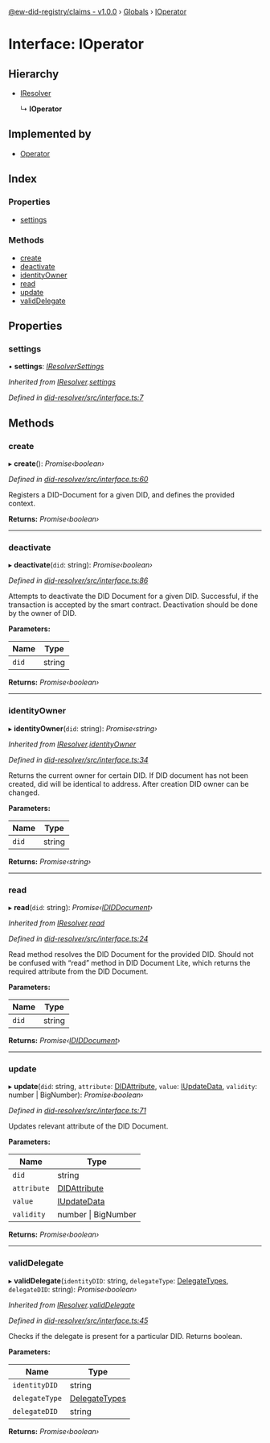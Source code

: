 [@ew-did-registry/claims - v1.0.0](../README.md) › [Globals](../globals.md) › [IOperator](ioperator.md)

# Interface: IOperator

## Hierarchy

* [IResolver](iresolver.md)

  ↳ **IOperator**

## Implemented by

* [Operator](../classes/operator.md)

## Index

### Properties

* [settings](ioperator.md#settings)

### Methods

* [create](ioperator.md#create)
* [deactivate](ioperator.md#deactivate)
* [identityOwner](ioperator.md#identityowner)
* [read](ioperator.md#read)
* [update](ioperator.md#update)
* [validDelegate](ioperator.md#validdelegate)

## Properties

###  settings

• **settings**: *[IResolverSettings](iresolversettings.md)*

*Inherited from [IResolver](iresolver.md).[settings](iresolver.md#settings)*

*Defined in [did-resolver/src/interface.ts:7](https://github.com/energywebfoundation/ew-did-registry/blob/b17cc12/packages/did-resolver/src/interface.ts#L7)*

## Methods

###  create

▸ **create**(): *Promise‹boolean›*

*Defined in [did-resolver/src/interface.ts:60](https://github.com/energywebfoundation/ew-did-registry/blob/b17cc12/packages/did-resolver/src/interface.ts#L60)*

Registers a DID-Document for a given DID, and defines the provided context.

**Returns:** *Promise‹boolean›*

___

###  deactivate

▸ **deactivate**(`did`: string): *Promise‹boolean›*

*Defined in [did-resolver/src/interface.ts:86](https://github.com/energywebfoundation/ew-did-registry/blob/b17cc12/packages/did-resolver/src/interface.ts#L86)*

Attempts to deactivate the DID Document for a given DID.
Successful, if the transaction is accepted by the smart contract.
Deactivation should be done by the owner of DID.

**Parameters:**

Name | Type |
------ | ------ |
`did` | string |

**Returns:** *Promise‹boolean›*

___

###  identityOwner

▸ **identityOwner**(`did`: string): *Promise‹string›*

*Inherited from [IResolver](iresolver.md).[identityOwner](iresolver.md#identityowner)*

*Defined in [did-resolver/src/interface.ts:34](https://github.com/energywebfoundation/ew-did-registry/blob/b17cc12/packages/did-resolver/src/interface.ts#L34)*

Returns the current owner for certain DID.
If DID document has not been created, did will be identical to address.
After creation DID owner can be changed.

**Parameters:**

Name | Type |
------ | ------ |
`did` | string |

**Returns:** *Promise‹string›*

___

###  read

▸ **read**(`did`: string): *Promise‹[IDIDDocument](ididdocument.md)›*

*Inherited from [IResolver](iresolver.md).[read](iresolver.md#read)*

*Defined in [did-resolver/src/interface.ts:24](https://github.com/energywebfoundation/ew-did-registry/blob/b17cc12/packages/did-resolver/src/interface.ts#L24)*

Read method resolves the DID Document for the provided DID.
Should not be confused with “read” method in DID Document Lite,
which returns the required attribute from the DID Document.

**Parameters:**

Name | Type |
------ | ------ |
`did` | string |

**Returns:** *Promise‹[IDIDDocument](ididdocument.md)›*

___

###  update

▸ **update**(`did`: string, `attribute`: [DIDAttribute](../enums/didattribute.md), `value`: [IUpdateData](iupdatedata.md), `validity`: number | BigNumber): *Promise‹boolean›*

*Defined in [did-resolver/src/interface.ts:71](https://github.com/energywebfoundation/ew-did-registry/blob/b17cc12/packages/did-resolver/src/interface.ts#L71)*

Updates relevant attribute of the DID Document.

**Parameters:**

Name | Type |
------ | ------ |
`did` | string |
`attribute` | [DIDAttribute](../enums/didattribute.md) |
`value` | [IUpdateData](iupdatedata.md) |
`validity` | number &#124; BigNumber |

**Returns:** *Promise‹boolean›*

___

###  validDelegate

▸ **validDelegate**(`identityDID`: string, `delegateType`: [DelegateTypes](../enums/delegatetypes.md), `delegateDID`: string): *Promise‹boolean›*

*Inherited from [IResolver](iresolver.md).[validDelegate](iresolver.md#validdelegate)*

*Defined in [did-resolver/src/interface.ts:45](https://github.com/energywebfoundation/ew-did-registry/blob/b17cc12/packages/did-resolver/src/interface.ts#L45)*

Checks if the delegate is present for a particular DID.
Returns boolean.

**Parameters:**

Name | Type |
------ | ------ |
`identityDID` | string |
`delegateType` | [DelegateTypes](../enums/delegatetypes.md) |
`delegateDID` | string |

**Returns:** *Promise‹boolean›*
